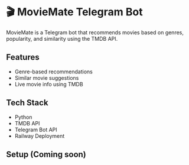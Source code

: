 # 🎬 MovieMate Telegram Bot

MovieMate is a Telegram bot that recommends movies based on genres, popularity, and similarity using the TMDB API.

## Features
- Genre-based recommendations
- Similar movie suggestions
- Live movie info using TMDB

## Tech Stack
- Python
- TMDB API
- Telegram Bot API
- Railway Deployment

## Setup (Coming soon)
